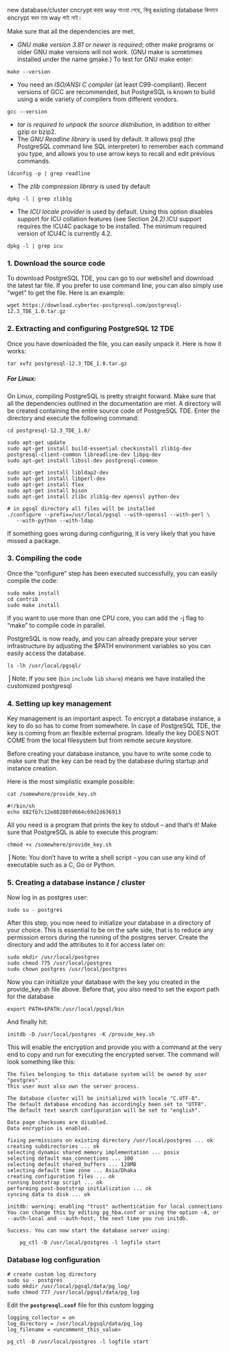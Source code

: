 new database/cluster cncrypt করার way পাওয়া গেছে, কিন্তু existing database কিভাবে encrypt করব তার way পাই নাই। 



Make sure that all the dependencies are met.

- _GNU make version 3.81 or newer is required_; other make programs or older GNU make versions will not work. (GNU make is sometimes installed under the name gmake.) To test for GNU make enter:

```
make --version
```
- You need an _ISO/ANSI C compiler_ (at least C99-compliant). Recent versions of GCC are recommended, but PostgreSQL is known to build using a wide variety of compilers from different vendors.
```
gcc --version
```
- _tar is required to unpack the source distribution_, in addition to either gzip or bzip2.
- The _GNU Readline library_ is used by default. It allows psql (the PostgreSQL command line SQL interpreter) to remember each command you type, and allows you to use arrow keys to recall and edit previous commands.

```
ldconfig -p | grep readline
```

- The _zlib compression library_ is used by default
```
dpkg -l | grep zlib1g
```
- The _ICU locale provider_ is used by default. Using this option disables support for ICU collation features (see Section 24.2).ICU support requires the ICU4C package to be installed. The minimum required version of ICU4C is currently 4.2.
```
dpkg -l | grep icu
```


### 1. Download the source code
To download PostgreSQL TDE, you can go to our ​website1 and download the latest tar file. If you prefer to use command line, you can also simply use “wget” to get the file. Here is an example:

```
wget https://download.cybertec-postgresql.com/postgresql-12.3_TDE_1.0.tar.gz
```

### 2. Extracting and configuring PostgreSQL 12 TDE

Once you have downloaded the file, you can easily unpack it. Here is how it works:
```
tar xvfz postgresql-12.3_TDE_1.0.tar.gz
```
##### For Linux:

On Linux, compiling PostgreSQL is pretty straight forward. Make sure that all the dependencies outlined in the documentation are met. A directory will be created containing the entire source code of PostgreSQL TDE. Enter
the directory and execute the following command:

```
cd postgresql-12.3_TDE_1.0/
```

```
sudo apt-get update
sudo apt-get install build-essential checkinstall zlib1g-dev postgresql-client-common libreadline-dev libpq-dev
sudo apt-get install libssl-dev postgresql-common
```

```
sudo apt-get install libldap2-dev
sudo apt-get install libperl-dev
sudo apt-get install flex
sudo apt-get install bison
sudo apt-get install zlibc zlib1g-dev openssl python-dev
```


```
# in pgsql directory all files will be installed
./configure --prefix=/usr/local/pgsql --with-openssl --with-perl \
   --with-python --with-ldap
```

If something goes wrong during configuring, it is very likely that you have missed a package. 

### 3. Compiling the code

Once the “configure” step has been executed successfully, you can easily compile the code:

```
sudo make install
cd contrib
sudo make install
```

If you want to use more than one CPU core, you can add the -j flag to “make” to compile code in parallel. 

PostgreSQL is now ready, and you can already prepare your server infrastructure by adjusting the $PATH environment variables so you can easily access the database.

```
ls -lh /usr/local/pgsql/
```
⎟   Note: If you see (`bin` `include` `lib` `share`) means we have installed the customized postgresql


### 4. Setting up key management

Key management is an important aspect. To encrypt a database instance, a key to do so has to come from somewhere. In case of PostgreSQL TDE, the key is coming from an flexible external program. Ideally the key DOES NOT COME from the local filesystem but from remote secure keystore.

Before creating your database instance, you have to write some code to make sure that the key can be read by the database during startup and instance creation.

Here is the most simplistic example possible:

```
cat /somewhere/provide_key.sh 
```

```
#!/bin/sh 
echo 882fb7c12e80280fd664c69d2d636913
```

All you need is a program that prints the key to stdout – and that’s it! Make sure that PostgreSQL is able to execute this program:
```
chmod +x /somewhere/provide_key.sh
```

⎟   Note: You don’t have to write a shell script – you can use any kind of executable such as a C, Go or Python.


### 5. Creating a database instance / cluster


Now log in as postgres user:
```
sudo su - postgres
```
After this step, you now need to initialize your database in a directory of your choice. This is essential to be on the safe side, that is to reduce any permission errors during the running of the postgres server. 
Create the directory and add the attributes to it for access later on:

```
sudo mkdir /usr/local/postgres
sudo chmod 775 /usr/local/postgres
sudo chown postgres /usr/local/postgres
```

Now you can initialize your database with the key you created in the provide_key.sh file above. Before that, you also need to set the export path for the database

    export PATH=$PATH:/usr/local/pgsql/bin

And finally hit:

    initdb -D /usr/local/postgres -K /provide_key.sh

This will enable the encryption and provide you with a command at the very end to copy and run for executing the encrypted server. The command will look something like this:


```
The files belonging to this database system will be owned by user "postgres".
This user must also own the server process.

The database cluster will be initialized with locale "C.UTF-8".
The default database encoding has accordingly been set to "UTF8".
The default text search configuration will be set to "english".

Data page checksums are disabled.
Data encryption is enabled.

fixing permissions on existing directory /usr/local/postgres ... ok
creating subdirectories ... ok
selecting dynamic shared memory implementation ... posix
selecting default max_connections ... 100
selecting default shared_buffers ... 128MB
selecting default time zone ... Asia/Dhaka
creating configuration files ... ok
running bootstrap script ... ok
performing post-bootstrap initialization ... ok
syncing data to disk ... ok

initdb: warning: enabling "trust" authentication for local connections
You can change this by editing pg_hba.conf or using the option -A, or
--auth-local and --auth-host, the next time you run initdb.

Success. You can now start the database server using:

    pg_ctl -D /usr/local/postgres -l logfile start

```
### Database log configuration

```
# create custom log directory
sudo su - postgres
sudo mkdir /usr/local/pgsql/data/pg_log/
sudo chmod 777 /usr/local/pgsql/data/pg_log
```

Edit the **`postgresql.conf`** file for this custom logging

```
logging_collector = on
log_directory = /usr/local/pgsql/data/pg_log
log_filename = <uncomment_this_value>
```
```
pg_ctl -D /usr/local/postgres -l logfile start
```
